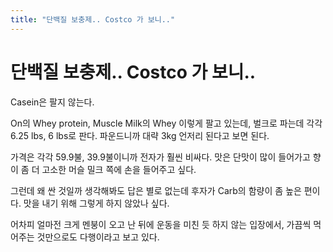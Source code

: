 ```yaml
---
title: "단백질 보충제.. Costco 가 보니.."
---
```

# 단백질 보충제.. Costco 가 보니..


Casein은 팔지 않는다.




On의 Whey protein, Muscle Milk의 Whey 이렇게 팔고 있는데, 벌크로 파는데 각각 6.25 lbs, 6 lbs로 판다. 파운드니까 대략 3kg 언저리 된다고 보면 된다.




가격은 각각 59.9불, 39.9불이니까 전자가 훨씬 비싸다. 맛은 단맛이 많이 들어가고 향이 좀 더 고소한 머슬 밀크 쪽에 손을 들어주고 싶다.




그런데 왜 싼 것일까 생각해봐도 답은 별로 없는데 후자가 Carb의 함량이 좀 높은 편이다. 맛을 내기 위해 그렇게 하지 않았나 싶다.




어차피 얼마전 크게 멘붕이 오고 난 뒤에 운동을 미친 듯 하지 않는 입장에서, 가끔씩 먹어주는 것만으로도 다행이라고 보고 있다. 





